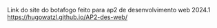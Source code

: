 Link do site do botafogo feito para ap2 de desenvolvimento web 2024.1
https://hugowatzl.github.io/AP2-des-web/

